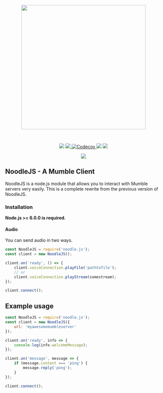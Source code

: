 <div align="center">
<p>
<img width="400px" src="http://i.imgur.com/qCjY5JI.png"/>
</p>
<br>
<p>
<a href="https://www.npmjs.com/package/noodle.js" title="dependencies status"><img src="https://img.shields.io/npm/v/noodle.js.svg"/></a>
<a href="https://travis-ci.org/Gielert/NoodleJS">
<img src="https://travis-ci.org/Gielert/NoodleJS.svg?branch=master"/>
</a>
<a href="https://codecov.io/gh/Gielert/NoodleJS">
<img src="https://codecov.io/gh/Gielert/NoodleJS/branch/master/graph/badge.svg" alt="Codecov" />
</a>
<a href="https://www.npmjs.com/package/noodle.js" title="dependencies status"><img src="https://img.shields.io/npm/dt/noodle.js.svg"/></a>
<a href="https://david-dm.org/Gielert/NoodleJS" title="dependencies status"><img src="https://img.shields.io/david/gielert/noodlejs.svg"/></a>
</p>
<p>
<a href="https://www.npmjs.com/package/noodle.js">
<img src="https://nodei.co/npm/noodle.js.png?downloads=true&stars=true">
</a>
</p>
</div>

## NoodleJS - A Mumble Client
NoodleJS is a node.js module that allows you to interact with Mumble servers very easily.
This is a complete rewrite from the previous version of NoodleJS.

### Installation
**Node.js >= 6.0.0 is required.**

#### Audio
You can send audio in two ways.
```js
const NoodleJS = require('noodle.js');
const client = new NoodleJS();

client.on('ready', () => {
    client.voiceConnection.playFile('pathtofile');
    // or
    client.voiceConnection.playStream(somestream);
});

client.connect();
```

## Example usage
```js
const NoodleJS = require('noodle.js');
const client = new NoodleJS({
    url: 'myawesomemumbleserver'
});

client.on('ready', info => {
    console.log(info.welcomeMessage);
});

client.on('message', message => {
    if (message.content === 'ping') {
        message.reply('pong');
    }
});

client.connect();
```
